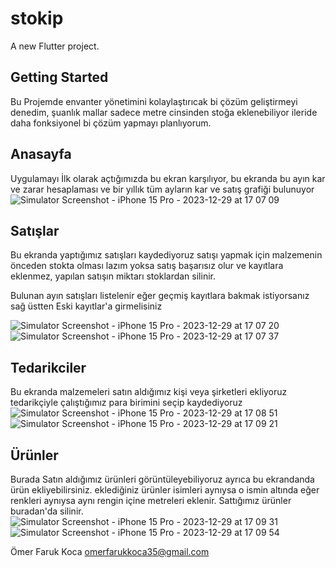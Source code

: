 # stokip

A new Flutter project.

## Getting Started

Bu Projemde envanter yönetimini kolaylaştırıcak bi çözüm geliştirmeyi denedim, şuanlık mallar sadece metre cinsinden stoğa eklenebiliyor ileride daha fonksiyonel bi çözüm yapmayı planlıyorum.
## Anasayfa
Uygulamayı İlk olarak açtığımızda bu ekran karşılıyor, bu ekranda bu ayın kar ve zarar hesaplaması ve bir yıllık tüm ayların kar ve satış grafiği bulunuyor
![Simulator Screenshot - iPhone 15 Pro - 2023-12-29 at 17 07 09](https://github.com/omo2k/stokip/assets/139264739/0d36cfdf-6a2b-4f08-a3ea-e2b41876a4ad)

## Satışlar
Bu ekranda yaptığımız satışları kaydediyoruz satışı yapmak için malzemenin önceden stokta olması lazım yoksa satış başarısız olur ve kayıtlara eklenmez, yapılan satışın miktarı stoklardan silinir.

Bulunan ayın satışları listelenir eğer geçmiş kayıtlara bakmak istiyorsanız sağ üstten Eski kayıtlar'a girmelisiniz

![Simulator Screenshot - iPhone 15 Pro - 2023-12-29 at 17 07 20](https://github.com/omo2k/stokip/assets/139264739/3dc690ed-d2d9-47ce-ad10-130a1687d91c)
![Simulator Screenshot - iPhone 15 Pro - 2023-12-29 at 17 07 37](https://github.com/omo2k/stokip/assets/139264739/579931bb-095a-411e-9815-be9abed9ef32)

## Tedarikciler
Bu ekranda malzemeleri satın aldığımız kişi veya şirketleri ekliyoruz tedarikçiyle çalıştığımız para birimini seçip kaydediyoruz
![Simulator Screenshot - iPhone 15 Pro - 2023-12-29 at 17 08 51](https://github.com/omo2k/stokip/assets/139264739/d52a8780-6ee0-47a4-87b5-b5438d8b8f2e)
![Simulator Screenshot - iPhone 15 Pro - 2023-12-29 at 17 09 21](https://github.com/omo2k/stokip/assets/139264739/14043c86-022c-4d22-9ff2-4ea05c06b5d3)

## Ürünler
Burada Satın aldığımız ürünleri görüntüleyebiliyoruz ayrıca bu ekrandanda ürün ekliyebilirsiniz. eklediğiniz ürünler isimleri aynıysa o ismin altında eğer renkleri aynıysa aynı rengin içine metreleri eklenir. Sattığımız ürünler buradan'da silinir.
![Simulator Screenshot - iPhone 15 Pro - 2023-12-29 at 17 09 31](https://github.com/omo2k/stokip/assets/139264739/30b5d96c-5d9b-4d17-99ed-9de49758f01c)
![Simulator Screenshot - iPhone 15 Pro - 2023-12-29 at 17 09 54](https://github.com/omo2k/stokip/assets/139264739/445cf584-d337-4b80-b715-bde930a3a789)


Ömer Faruk Koca
omerfarukkoca35@gmail.com
